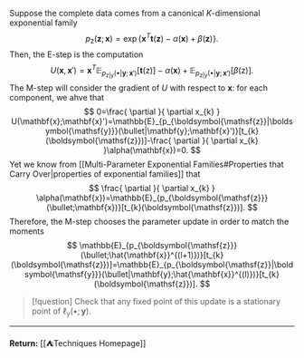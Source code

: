 Suppose the complete data comes from a canonical $K$-dimensional exponential family
$$
p_{\boldsymbol{\mathsf{z}}}(\mathbf{z};\mathbf{x})=\exp \left\{ \mathbf{x}^{T}\mathbf{t}(\mathbf{z})-\alpha(\mathbf{x})+\beta(\mathbf{z}) \right\}. 
$$
Then, the E-step is the computation
$$
U(\mathbf{x},\mathbf{x}')=\mathbf{x}^{T}\mathbb{E}_{p_{\boldsymbol{\mathsf{z}}|\boldsymbol{\mathsf{y}}}(\bullet|\mathbf{y};\mathbf{x}')}[\mathbf{t}(\boldsymbol{\mathsf{z}})]-\alpha(\mathbf{x})+\mathbb{E}_{p_{\boldsymbol{\mathsf{z}}|\boldsymbol{\mathsf{y}}}(\bullet|\mathbf{y};\mathbf{x}')}[\beta(\boldsymbol{\mathsf{z}})].
$$
The M-step will consider the gradient of $U$ with respect to $\mathbf{x}$: for each component, we ahve that
$$
0=\frac{ \partial }{ \partial x_{k} } U(\mathbf{x};\mathbf{x}')=\mathbb{E}_{p_{\boldsymbol{\mathsf{z}}|\boldsymbol{\mathsf{y}}}(\bullet|\mathbf{y};\mathbf{x}')}[t_{k}(\boldsymbol{\mathsf{z}})]-\frac{ \partial }{ \partial x_{k} }\alpha(\mathbf{x})=0. 
$$
Yet we know from [[Multi-Parameter Exponential Families#Properties that Carry Over|properties of exponential families]] that
$$
\frac{ \partial }{ \partial x_{k} } \alpha(\mathbf{x})=\mathbb{E}_{p_{\boldsymbol{\mathsf{z}}}(\bullet;\mathbf{x})}[t_{k}(\boldsymbol{\mathsf{z}})].
$$
Therefore, the M-step chooses the parameter update in order to match the moments
$$
\mathbb{E}_{p_{\boldsymbol{\mathsf{z}}}(\bullet;\hat{\mathbf{x}}^{(l+1)})}[t_{k}(\boldsymbol{\mathsf{z}})]=\mathbb{E}_{p_{\boldsymbol{\mathsf{z}}|\boldsymbol{\mathsf{y}}}(\bullet|\mathbf{y};\hat{\mathbf{x}}^{(l)})}[t_{k}(\boldsymbol{\mathsf{z}})].
$$
> [!question]
> Check that any fixed point of this update is a stationary point of $\ell_{\boldsymbol{\mathsf{y}}}(\bullet;\mathbf{y})$.

---

**Return:** [[⛺Techniques Homepage]]